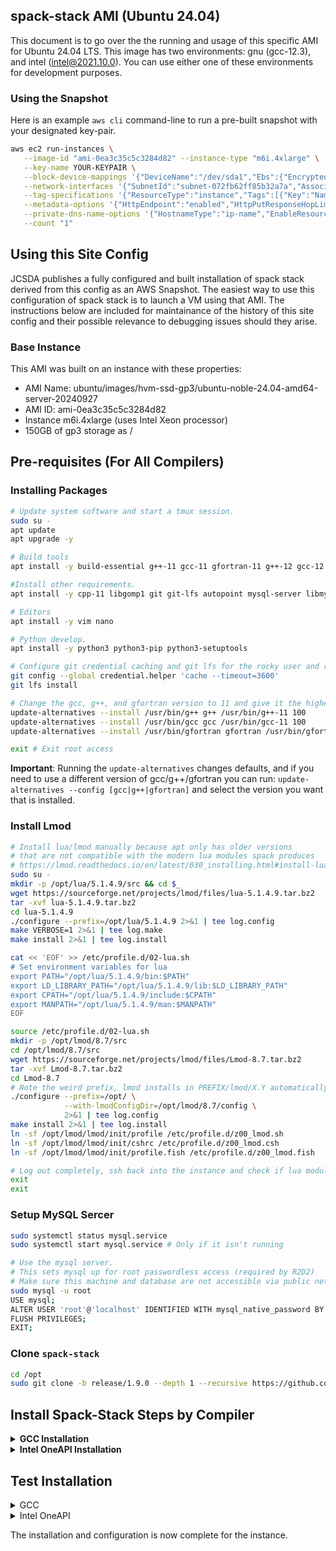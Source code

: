 ## spack-stack AMI (Ubuntu 24.04)

This document is to go over the the running and usage of this specific AMI for Ubuntu 24.04 LTS. This image has two environments: gnu (gcc-12.3), and intel (intel@2021.10.0). You can use either one of these environments for development purposes.

### Using the Snapshot

Here is an example `aws cli` command-line to run a pre-built snapshot with your designated key-pair.

```bash
aws ec2 run-instances \
   --image-id "ami-0ea3c35c5c3284d82" --instance-type "m6i.4xlarge" \
   --key-name YOUR-KEYPAIR \
   --block-device-mappings '{"DeviceName":"/dev/sda1","Ebs":{"Encrypted":false,"DeleteOnTermination":true,"Iops":3000,"SnapshotId":"snap-05fb00e35af5550e7","VolumeSize":150,"VolumeType":"gp3","Throughput":125}}' \
   --network-interfaces '{"SubnetId":"subnet-072fb62ff85b32a7a","AssociatePublicIpAddress":true,"DeviceIndex":0,"Groups":["sg-0091fa8e748fbe355"]}' \
   --tag-specifications '{"ResourceType":"instance","Tags":[{"Key":"Name","Value":"ubuntu2404-spack-stack-1.9-gcc-oneapi"}]}' \
   --metadata-options '{"HttpEndpoint":"enabled","HttpPutResponseHopLimit":2,"HttpTokens":"required"}' \
   --private-dns-name-options '{"HostnameType":"ip-name","EnableResourceNameDnsARecord":false,"EnableResourceNameDnsAAAARecord":false}' \
   --count "1" 
```

## Using this Site Config

JCSDA publishes a fully configured and built installation of spack stack derived
from this config as an AWS Snapshot. The easiest way to use this
configuration of spack stack is to launch a VM using that AMI. The instructions
below are included for maintainance of the history of this site config and
their possible relevance to debugging issues should they arise.

### Base Instance

This AMI was built on an instance with these properties:

* AMI Name: ubuntu/images/hvm-ssd-gp3/ubuntu-noble-24.04-amd64-server-20240927
* AMI ID: ami-0ea3c35c5c3284d82
* Instance m6i.4xlarge  (uses Intel Xeon processor)
* 150GB of gp3 storage as /

## Pre-requisites (For All Compilers)

### Installing Packages

```bash
# Update system software and start a tmux session.
sudo su -
apt update
apt upgrade -y

# Build tools
apt install -y build-essential g++-11 gcc-11 gfortran-11 g++-12 gcc-12 gfortran-12 g++-13 gcc-13 gfortran-13 make cmake automake autoconf apt-utils

#Install other requirements.
apt install -y cpp-11 libgomp1 git git-lfs autopoint mysql-server libmysqlclient-dev qtbase5-dev qt5-qmake libqt5svg5-dev qt5dxcb-plugin wget curl file tcl-dev gnupg2 iproute2 locales unzip less bzip2 gettext libtree pkg-config libcurl4-openssl-dev mysql-server

# Editors
apt install -y vim nano 

# Python develop.
apt install -y python3 python3-pip python3-setuptools

# Configure git credential caching and git lfs for the rocky user and root.
git config --global credential.helper 'cache --timeout=3600'
git lfs install

# Change the gcc, g++, and gfortran version to 11 and give it the highest priority
update-alternatives --install /usr/bin/g++ g++ /usr/bin/g++-11 100
update-alternatives --install /usr/bin/gcc gcc /usr/bin/gcc-11 100
update-alternatives --install /usr/bin/gfortran gfortran /usr/bin/gfortran-11 100

exit # Exit root access
```

**Important**: Running the `update-alternatives` changes defaults, and if you need to use a different version of gcc/g++/gfortran you can run: `update-alternatives --config [gcc|g++|gfortran]` and select the version you want that is installed.

### Install Lmod

```bash
# Install lua/lmod manually because apt only has older versions
# that are not compatible with the modern lua modules spack produces
# https://lmod.readthedocs.io/en/latest/030_installing.html#install-lua-x-y-z-tar-gz
sudo su -
mkdir -p /opt/lua/5.1.4.9/src && cd $_
wget https://sourceforge.net/projects/lmod/files/lua-5.1.4.9.tar.bz2
tar -xvf lua-5.1.4.9.tar.bz2
cd lua-5.1.4.9
./configure --prefix=/opt/lua/5.1.4.9 2>&1 | tee log.config
make VERBOSE=1 2>&1 | tee log.make
make install 2>&1 | tee log.install

cat << 'EOF' >> /etc/profile.d/02-lua.sh
# Set environment variables for lua
export PATH="/opt/lua/5.1.4.9/bin:$PATH"
export LD_LIBRARY_PATH="/opt/lua/5.1.4.9/lib:$LD_LIBRARY_PATH"
export CPATH="/opt/lua/5.1.4.9/include:$CPATH"
export MANPATH="/opt/lua/5.1.4.9/man:$MANPATH"
EOF

source /etc/profile.d/02-lua.sh
mkdir -p /opt/lmod/8.7/src
cd /opt/lmod/8.7/src
wget https://sourceforge.net/projects/lmod/files/Lmod-8.7.tar.bz2
tar -xvf Lmod-8.7.tar.bz2
cd Lmod-8.7
# Note the weird prefix, lmod installs in PREFIX/lmod/X.Y automatically
./configure --prefix=/opt/ \
            --with-lmodConfigDir=/opt/lmod/8.7/config \
            2>&1 | tee log.config
make install 2>&1 | tee log.install
ln -sf /opt/lmod/lmod/init/profile /etc/profile.d/z00_lmod.sh
ln -sf /opt/lmod/lmod/init/cshrc /etc/profile.d/z00_lmod.csh
ln -sf /opt/lmod/lmod/init/profile.fish /etc/profile.d/z00_lmod.fish

# Log out completely, ssh back into the instance and check if lua modules work
exit
exit
```

### Setup MySQL Sercer

```bash
sudo systemctl status mysql.service
sudo systemctl start mysql.service # Only if it isn't running

# Use the mysql server.
# This sets mysql up for root passwordless access (required by R2D2)
# Make sure this machine and database are not accessible via public networks
sudo mysql -u root
USE mysql;
ALTER USER 'root'@'localhost' IDENTIFIED WITH mysql_native_password BY '';
FLUSH PRIVILEGES;
EXIT;
```

### Clone `spack-stack`

```bash
cd /opt
sudo git clone -b release/1.9.0 --depth 1 --recursive https://github.com/jcsda/spack-stack.git
```

## Install Spack-Stack Steps by Compiler

<details>
<summary><b>GCC Installation</b></summary>

```bash
sudo su -

cd /opt/spack-stack
source setup.sh
# Swap default module type for default linux.
sed -i 's/tcl/lmod/g' configs/sites/tier2/linux.default/modules.yaml
spack stack create env --site linux.default --template unified-dev --name unified-env-gcc --compiler gcc
cd envs/unified-env-gcc 
spack env activate -p .
export SPACK_SYSTEM_CONFIG_PATH="$PWD/site"
spack external find --scope system \
    --exclude cmake \
    --exclude curl --exclude openssl \
    --exclude openssh --exclude python
spack external find --scope system wget
spack external find --scope system mysql
spack external find --scope system grep
spack compiler find --scope system
unset SPACK_SYSTEM_CONFIG_PATH
# ACTION: Edit the site/compilers.yaml with the following.
#   1) Delete or comment gcc-13 refs and preserve only gcc-12
#   2) Delete or comment clang refs.
# ACTION: Edit the site/packages.yaml and add these packages
# If not present.
cat << 'EOF' >> $PWD/site/packages.yaml
  gcc:
    buildable: false
    externals:
    - spec: gcc@11.4.0
      prefix: /usr
  gcc-runtime:
    buildable: false
    externals:
    - spec: gcc-runtime@11.4.0
      prefix: /usr
  qt:
    buildable: false
    externals:
    - spec: qt@5.15.3
      prefix: /usr
      version: [5.15.3]
EOF

# Continue configuration.
spack config add "packages:all:compiler:[gcc@11.4.0]"
spack config add "packages:all:providers:mpi:[openmpi@5.0.5]"
spack config add "packages:fontconfig:variants:+pic"
spack config add "packages:pixman:variants:+pic"
spack config add "packages:cairo:variants:+pic"
spack config add "packages:ewok-env:variants:+mysql"

# Concretize and install
spack concretize 2>&1 | tee log.concretize
${SPACK_STACK_DIR}/util/show_duplicate_packages.py -d -c log.concretize
spack install --fail-fast -j 12 2>&1 | tee log.install

# Install modules
spack module lmod refresh
spack stack setup-meta-modules

# Add a number of default module locations to the lmod startup script.
cat << 'EOF' >> /etc/profile.d/z01_lmod.sh
module use /opt/spack-stack/envs/unified-env-gcc/install/modulefiles/Core
EOF
```

</details>

<details>
<summary><b>Intel OneAPI Installation</b></summary>

#### Install Intel OneAPI Compiler

```bash
sudo su -

wget -O- https://apt.repos.intel.com/intel-gpg-keys/GPG-PUB-KEY-INTEL-SW-PRODUCTS.PUB | gpg --dearmor | tee /usr/share/keyrings/oneapi-archive-keyring.gpg > /dev/null
echo "deb [signed-by=/usr/share/keyrings/oneapi-archive-keyring.gpg] https://apt.repos.intel.com/oneapi all main" | tee /etc/apt/sources.list.d/oneAPI.list
apt update 
apt install intel-oneapi-compiler-dpcpp-cpp-2024.2 intel-oneapi-compiler-fortran-2024.2 intel-oneapi-mpi-devel-2021.13 intel-oneapi-tbb-devel-2021.13 intel-oneapi-mkl-devel-2024.2 -y

exit
```

#### Install Intel OneAPI Spack-Stack Environment

```bash
sudo su -

source /opt/intel/oneapi/setvars.sh

cd /opt/spack-stack
source ./setup.sh

spack stack create env --site linux.default --template unified-dev --name unified-env-oneapi --compiler oneapi
cd envs/unified-env-oneapi
spack env activate -p .

export SPACK_SYSTEM_CONFIG_PATH="${PWD}/site"

spack external find --scope system --exclude bison --exclude openssl --exclude python --exclude gettext --exclude m4 --exclude cmake --exclude curl
spack external find --scope system perl
spack external find --scope system wget
spack external find --scope system texlive
spack external find --scope system mysql
spack external find --scope system grep

# No external find for pre-installed intel-oneapi-mpi,
# and no way to add object entry to list using "spack config add".
cat << 'EOF' >> ${SPACK_SYSTEM_CONFIG_PATH}/packages.yaml
  gcc:
    buildable: false
    externals:
    - spec: gcc@13.3.0
      prefix: /usr
  gcc-runtime:
    buildable: false
    externals:
    - spec: gcc-runtime@13.3.0
      prefix: /usr
  intel-oneapi-mkl:
    buildable: false
    externals:
    - spec: intel-oneapi-mkl@2024.2
      prefix: /opt/intel/oneapi
  intel-oneapi-mpi:
    buildable: false
    externals:
    - spec: intel-oneapi-mpi@2021.13%oneapi@2024.2.1
      prefix: /opt/intel/oneapi
  intel-oneapi-tbb:
    buildable: false
    externals:
    - spec: intel-oneapi-tbb@2021.13
      prefix: /opt/intel/oneapi
  intel-oneapi-runtime:
    buildable: false
    externals:
    - spec: intel-oneapi-runtime%oneapi@2024.2.1
      prefix: /opt/intel/oneapi
EOF

# Can't find qt5 because qtpluginfo is broken,
# and no way to add object entry to list using "spack config add".
cat << 'EOF' >> ${SPACK_SYSTEM_CONFIG_PATH}/packages.yaml
  qt:
    buildable: false
    externals:
    - spec: qt@5.15.3
      prefix: /usr
EOF

spack compiler find --scope system

# Replalce ifx with ifort
sed -i 's/ifx/ifort/g' ${PWD}/site/compilers.yaml

unset SPACK_SYSTEM_CONFIG_PATH

spack config add "packages:all:providers:mpi:[intel-oneapi-mpi@2021.13]"
spack config add "packages:all:compiler:[oneapi@2024.2.1, gcc@13.3.0]"
spack config add "packages:gmake:buildable:False"

spack concretize 2>&1 | tee log.concretize
${SPACK_STACK_DIR}/util/show_duplicate_packages.py -d log.concretize
spack install --fail-fast -j 12 2>&1 | tee log.install
spack module lmod refresh
spack stack setup-meta-modules

cat << 'EOF' >> /etc/profile.d/z01_lmod.sh
module use /opt/spack-stack/envs/unified-env-oneapi/install/modulefiles/Core
EOF
```

</details>

## Test Installation

<details>
<summary>GCC</summary>

```bash
# Example given for building jedi-bundle
module use /opt/spack-stack/envs/unified-dev-gcc/install/modulefiles/Core
module load stack-gcc/11.4.0
module load stack-openmpi/5.0.5
module load base-env
module load jedi-mpas-env
module load jedi-fv3-env
module load ewok-env
module load sp

mkdir ~/jedi
cd ~/jedi
git clone https://github.com/JCSDA-internal/jedi-bundle.git
cd jedi-bundle
mkdir build && cd build
ecbuild ../
make update
make -j10
ctest
```

</details>

<details>
<summary>Intel OneAPI</summary>

```bash
# Re-source the intel OneAPI environment
source /opt/intel/oneapi/setvars.sh

# Example given for building jedi-bundle
module use /opt/spack-stack/envs/unified-env-oneapi/install/modulefiles/Core
module load stack-oneapi/2024.2.1
module load stack-intel-oneapi-mpi/2021.13
module load base-env
module load jedi-mpas-env
module load jedi-fv3-env
module load ewok-env
module load sp

mkdir /opt/jedi
cd /opt/jedi
git clone https://github.com/JCSDA-internal/jedi-bundle.git
cd jedi-bundle
mkdir build && cd build
ecbuild ../
make update
make -j10
ctest
```

</details>

The installation and configuration is now complete for the instance.
